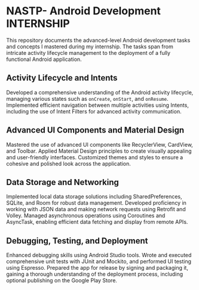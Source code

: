 # NASTP- Android Development INTERNSHIP

This repository documents the advanced-level Android development tasks and concepts I mastered during my internship. The tasks span from intricate activity lifecycle management to the deployment of a fully functional Android application.

## Activity Lifecycle and Intents

Developed a comprehensive understanding of the Android activity lifecycle, managing various states such as `onCreate`, `onStart`, and `onResume`. Implemented efficient navigation between multiple activities using Intents, including the use of Intent Filters for advanced activity communication.



## Advanced UI Components and Material Design

Mastered the use of advanced UI components like RecyclerView, CardView, and Toolbar. Applied Material Design principles to create visually appealing and user-friendly interfaces. Customized themes and styles to ensure a cohesive and polished look across the application.



## Data Storage and Networking

Implemented local data storage solutions including SharedPreferences, SQLite, and Room for robust data management. Developed proficiency in working with JSON data and making network requests using Retrofit and Volley. Managed asynchronous operations using Coroutines and AsyncTask, enabling efficient data fetching and display from remote APIs.



## Debugging, Testing, and Deployment

Enhanced debugging skills using Android Studio tools. Wrote and executed comprehensive unit tests with JUnit and Mockito, and performed UI testing using Espresso. Prepared the app for release by signing and packaging it, gaining a thorough understanding of the deployment process, including optional publishing on the Google Play Store.




